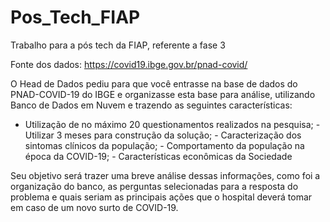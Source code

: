 # Pos_Tech_FIAP

Trabalho para a pós tech da FIAP, referente a fase 3

Fonte dos dados: https://covid19.ibge.gov.br/pnad-covid/

O Head de Dados pediu para que você entrasse na base de dados do PNAD-COVID-19 do IBGE e organizasse esta base para análise, utilizando Banco de Dados em Nuvem e trazendo as seguintes características:

- Utilização de no máximo 20 questionamentos realizados na pesquisa; - Utilizar 3 meses para construção da solução; - Caracterização dos sintomas clínicos da população; - Comportamento da população na época da COVID-19; - Características econômicas da Sociedade

Seu objetivo será trazer uma breve análise dessas informações, como foi a organização do banco, as perguntas selecionadas para a resposta do problema e quais seriam as principais ações que o hospital deverá tomar em caso de um novo surto de COVID-19.
